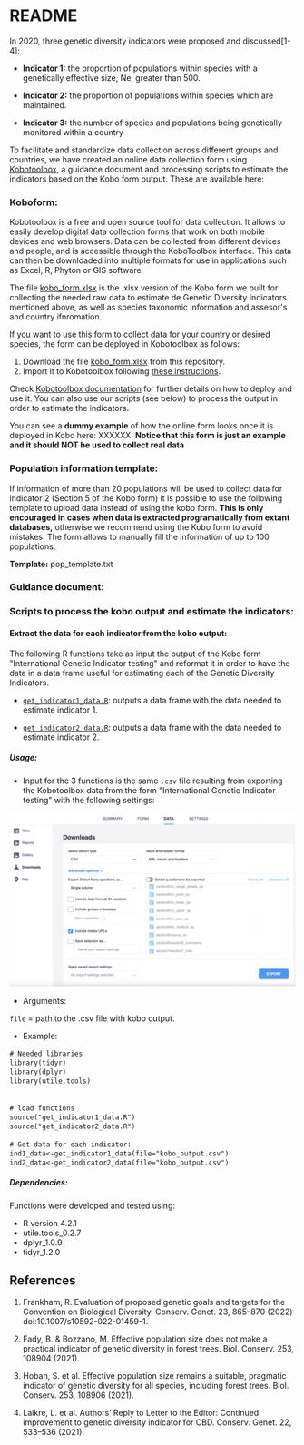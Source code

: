 # README

In 2020, three genetic diversity indicators were proposed and discussed[1-4]:

* **Indicator 1:** the proportion of populations within species with a genetically effective size, Ne, greater than 500.

* **Indicator 2:** the proportion of populations within species which are maintained.

* **Indicator 3:** the number of species and populations being genetically monitored within a country


To facilitate and standardize data collection across different groups and countries, we have created an online data collection form using [Kobotoolbox](https://www.kobotoolbox.org/), a guidance document and processing scripts to estimate the indicators based on the Kobo form output. These are available here:

### Koboform: 

Kobotoolbox is a free and open source tool for data collection. It allows to easily develop digital data collection forms that work on both mobile devices and web browsers. Data can be collected from different devices and people, and is accessible through the KoboToolbox interface. This data can then be downloaded into multiple formats for use in applications such as Excel, R, Phyton or GIS software.

The file [kobo_form.xlsx](https://github.com/AliciaMstt/GeneticIndicators/raw/main/kobo_form.xlsx) is the .xlsx version of the Kobo form we built for collecting the needed raw data to estimate de Genetic Diversity Indicators mentioned above, as well as species taxonomic information and assesor's and country ifnromation. 

If you want to use this form to collect data for your country or desired species, the form can be deployed in Kobotoolbox as follows:

1. Download the file [kobo_form.xlsx](https://github.com/AliciaMstt/GeneticIndicators/raw/main/kobo_form.xlsx) from this repository.
2. Import it to Kobotoolbox following [these instructions](https://support.kobotoolbox.org/new_form.html).

Check [Kobotoolbox documentation](https://support.kobotoolbox.org/welcome.html) for further details on how to deploy and use it. You can also use our scripts (see below) to process the output in order to estimate the indicators.

You can see a **dummy example** of how the online form looks once it is deployed in Kobo here: XXXXXX. **Notice that this form is just an example and it should NOT be used to collect real data** 


### Population information template:

If information of more than 20 populations will be used to collect data for indicator 2 (Section 5 of the Kobo form) it is possible to use the following template to upload data instead of using the kobo form. **This is only encouraged in cases when data is extracted programatically from extant databases,** otherwise we recommend using the Kobo form to avoid mistakes. The form allows to manually fill the information of up to 100 populations. 

**Template:** pop_template.txt



### Guidance document:



### Scripts to process the kobo output and estimate the indicators:

#### Extract the data for each indicator from the kobo output:

The following R functions take as input the output of the Kobo form "International Genetic Indicator testing" and reformat it in order to have the data in a data frame useful for estimating each of the Genetic Diversity Indicators.
 
* [`get_indicator1_data.R`](get_indicator1_data.R): outputs a data frame with the data needed to estimate indicator 1. 

* [`get_indicator2_data.R`](get_indicator2_data.R): outputs a data frame with the data needed to estimate indicator 2. 


##### Usage:

* Input for the 3 functions is the same `.csv` file resulting from exporting the Kobotoolbox data from the form "International Genetic Indicator testing" with the following settings:

![export_instructions.png](export_instructions.png)

* Arguments:

`file` = path to the .csv file with kobo output. 

* Example:

```
# Needed libraries
library(tidyr)
library(dplyr)
library(utile.tools)


# load functions
source("get_indicator1_data.R")
source("get_indicator2_data.R")

# Get data for each indicator:
ind1_data<-get_indicator1_data(file="kobo_output.csv")
ind2_data<-get_indicator2_data(file="kobo_output.csv")

```

##### Dependencies:

Functions were developed and tested using:

* R version 4.2.1 
* utile.tools_0.2.7 
* dplyr_1.0.9 
* tidyr_1.2.0   


## References

1. Frankham, R. Evaluation of proposed genetic goals and targets for the Convention on Biological Diversity. Conserv. Genet. 23, 865–870 (2022) doi:10.1007/s10592-022-01459-1.

2. Fady, B. & Bozzano, M. Effective population size does not make a practical indicator of genetic diversity in forest trees. Biol. Conserv. 253, 108904 (2021).

3. Hoban, S. et al. Effective population size remains a suitable, pragmatic indicator of genetic diversity for all species, including forest trees. Biol. Conserv. 253, 108906 (2021).

4. Laikre, L. et al. Authors’ Reply to Letter to the Editor: Continued improvement to genetic diversity indicator for CBD. Conserv. Genet. 22, 533–536 (2021).
